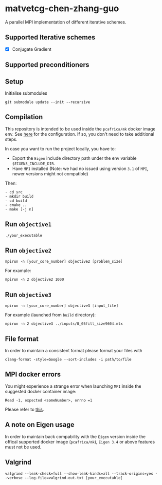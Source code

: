 # matvetcg-chen-zhang-guo

A parallel MPI implementation of different iterative schemes.

## Supported Iterative schemes
- [x] Conjugate Gradient

## Supported preconditioners

## Setup
Initialise submodules

```
git submodule update --init --recursive
```

## Compilation
This repository is intended to be used inside the `pcafrica/mk` docker image
env. See
[here](https://github.com/HPC-Courses/AMSC-Labs/tree/main/Labs/2023-24/lab00-setup)
for the configuration. If so, you don't need to take additional steps.

In case you want to run the project locally, you have to:
- Export the `Eigen` include directory path under the env variable
  `$EIGEN3_INCLUDE_DIR`.
- Have `MPI` installed (Note: we had no issued using version `3.1` of `MPI`,
  newer versions might not compatible)

Then:

```
- cd src
- mkdir build
- cd build
- cmake ..
- make [-j n]
```

## Run `objective1`
```
./your_executable
```

## Run `objective2`
```
mpirun -n [your_core_number] objective2 [problem_size]
```
For example:
```
mpirun -n 2 objective2 1000
```

## Run `objective3`
```
mpirun -n [your_core_number] objective3 [input_file]
```
For example (launched from `build` directory):
```
mpirun -n 2 objective3 ../inputs/0_05fill_size9604.mtx 
```

## File format
In order to maintain a consistent format please format your files with
```
clang-format -style=Google --sort-includes -i path/to/file
```

## MPI docker errors
You might experience a strange error when launching `MPI` inside the suggested docker container image:
```
Read -1, expected <someNumber>, errno =1
```

Please refer to [this](https://github.com/feelpp/docker/issues/26).

## A note on Eigen usage
In order to maintain back compability with the `Eigen` version inside the offical
supported docker image (`pcafrica/mk`), `Eigen 3.4` or above features must not
be used.

## Valgrind
```
valgrind --leak-check=full --show-leak-kinds=all --track-origins=yes --verbose --log-file=valgrind-out.txt [your_executable]
```
